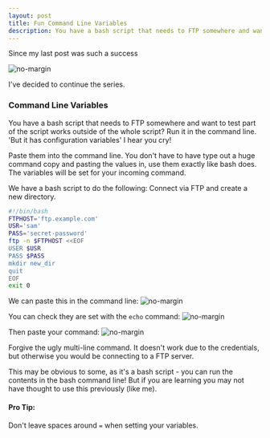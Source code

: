 ```yaml
---
layout: post
title: Fun Command Line Variables
description: You have a bash script that needs to FTP somewhere and want to test part of the script works outside of the whole script? Run it in the command line. 'But it has configuration variables' I hear you cry!
---
```


Since my last post was such a success

![no-margin](/assets/fun-osx-commands.jpg)

I've decided to continue the series.

### Command Line Variables ###

You have a bash script that needs to FTP somewhere and want to test part of the script works outside of the whole script? Run it in the command line. 'But it has configuration variables' I hear you cry!

Paste them into the command line. You don't have to have type out a huge command copy and pasting the values in, use them exactly like bash does. The variables will be set for your incoming command.

We have a bash script to do the following: Connect via FTP and create a new directory.

``` bash
#!/bin/bash
FTPHOST='ftp.example.com'
USR='sam'
PASS='secret-password'
ftp -n $FTPHOST <<EOF
USER $USR
PASS $PASS
mkdir new_dir
quit
EOF
exit 0
```

We can paste this in the command line:
![no-margin](/assets/cl-vars.png)

You can check they are set with the ```echo``` command:
![no-margin](/assets/echo.jpg)

Then paste your command:
![no-margin](/assets/paste-command.jpg)

Forgive the ugly multi-line command. It doesn't work due to the credentials, but otherwise you would be connecting to a FTP server.

This may be obvious to some, as it's a bash script - you can run the contents in the bash command line! But if you are learning you may not have thought to use this previously (like me).

#### Pro Tip: ####
Don't leave spaces around ```=``` when setting your variables.
